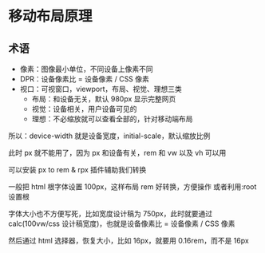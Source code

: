 # 移动布局原理

## 术语

- 像素：图像最小单位，不同设备上像素不同
- DPR：设备像素比 = 设备像素 / CSS 像素
- 视口：可视窗口，viewport，布局、视觉、理想三类
  - 布局：和设备无关，默认 980px 显示完整网页
  - 视觉：设备相关，用户设备可见的
  - 理想：不必缩放就可以查看全部的，针对移动端布局

所以：device-width 就是设备宽度，initial-scale，默认缩放比例

此时 px 就不能用了，因为 px 和设备有关，rem 和 vw 以及 vh 可以用

可以安装 px to rem & rpx 插件辅助我们转换

一般把 html 根字体设置 100px，这样布局 rem 好转换，方便操作
或者利用:root 设置根

字体大小也不方便写死，比如宽度设计稿为 750px，此时就要通过 calc(100vw/css 设计稿宽度)，也就是设备像素比 = 设备像素 / CSS 像素

然后通过 html 选择器，恢复大小，比如 16px，就要用 0.16rem，而不是 16px
